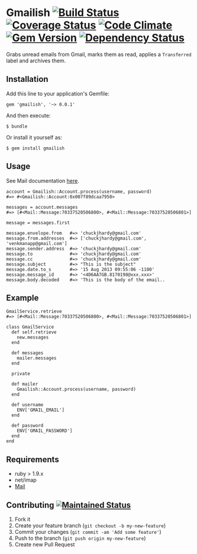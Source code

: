 # Gmailish [![Build Status](https://travis-ci.org/ChuckJHardy/Gmailish.png)](https://travis-ci.org/ChuckJHardy/Gmailish) [![Coverage Status](https://coveralls.io/repos/ChuckJHardy/Gmailish/badge.png?branch=master)](https://coveralls.io/r/ChuckJHardy/Gmailish) [![Code Climate](https://codeclimate.com/github/ChuckJHardy/Gmailish.png)](https://codeclimate.com/github/ChuckJHardy/Gmailish) [![Gem Version](https://badge.fury.io/rb/gmailish.png)](https://rubygems.org/gems/gmailish) [![Dependency Status](https://gemnasium.com/ChuckJHardy/Gmailish.png)](https://gemnasium.com/ChuckJhardy/Gmailish)

Grabs unread emails from Gmail, marks them as read, applies a `Transferred` label and archives them.

## Installation

Add this line to your application's Gemfile:

    gem 'gmailish', '~> 0.0.1'

And then execute:

    $ bundle

Or install it yourself as:

    $ gem install gmailish

## Usage

See Mail documentation [here](http://github.com/mikel/mail).

	account = Gmailish::Account.process(username, password)
	#=> #<Gmailish::Account:0x007f89dcaa7950>
	
	messages = account.messages
	#=> [#<Mail::Message:70337520506800>, #<Mail::Message:70337520506801>]
	
	message = messages.first

	message.envelope.from   #=> 'chuckjhardy@gmail.com'
	message.from.addresses  #=> ['chuckjhardy@gmail.com', 'venkmanapp@gmail.com']
	message.sender.address  #=> 'chuckjhardy@gmail.com'
	message.to              #=> 'chuckjhardy@gmail.com'
	message.cc              #=> 'chuckjhardy@gmail.com'
	message.subject         #=> "This is the subject"
	message.date.to_s       #=> '15 Aug 2013 09:55:06 -1100'
	message.message_id      #=> '<4D6AA7GB.8170198@xxx.xxx>'
	message.body.decoded    #=> 'This is the body of the email..
	
## Example

	GmailService.retrieve
	#=> [#<Mail::Message:70337520506800>, #<Mail::Message:70337520506801>]

	class GmailService
	  def self.retrieve
	    new.messages
	  end

	  def messages
	    mailer.messages
	  end

	  private

	  def mailer
	    Gmailish::Account.process(username, password)
	  end

	  def username
	    ENV['GMAIL_EMAIL']
	  end

	  def password
	    ENV['GMAIL_PASSWORD']
	  end
	end

## Requirements

* ruby > 1.9.x
* net/imap
* [Mail](http://rubygems.org/gems/mail)

## Contributing [![Maintained Status](http://stillmaintained.com/ChuckJHardy/Gmailish.png)](http://stillmaintained.com/ChuckJHardy/Gmailish)

1. Fork it
2. Create your feature branch (`git checkout -b my-new-feature`)
3. Commit your changes (`git commit -am 'Add some feature'`)
4. Push to the branch (`git push origin my-new-feature`)
5. Create new Pull Request

